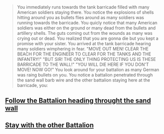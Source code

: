 >You immediately runs towards the tank barricade filled with many American soldiers staying there. You notice the explosions of shells hitting around you as bullets flies around as many soldiers was running towards the barricade. You quicly notice that many American soldiers was either on the ground or many dead from the bullets and artillery shells. The guts coming out from the wounds as many was crying out or dead. You realized that you are gonna die but you kept a promise with your sister. You arrived at the tank barricade hearing many soldiers wimphering in fear. "MOVE OUT MEN! CLEAR THE BEACH FOR THE ENGINEER TO CLEAR FOR THE TANKS AND THE INFANTRY!" "BUT SIR! THE ONLY THING PROTECTING US IS THESE BARRICADE TO THE WALL!" "YOU WILL DIE HERE IF YOU DON'T MOVE! NOW GO!" You look around for your battalion as many German was raing bullets on you. You notice a battalion penetrated through the sand wall barb wire and the other battalion staying here at the barricade, you:

## [Follow the Battalion heading throught the sand wall](Battalion.md)

## [Stay with the other Battalion](Death-By-Bullet.md)